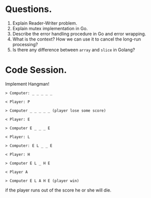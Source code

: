 # Questions.

1. Explain Reader-Writer problem.
2. Explain mutex implementation in Go.
3. Describe the error handling procedure in Go and error wrapping.
4. What is the context? How we can use it to cancel the long-run processing?
5. Is there any difference between `array` and `slice` in Golang?

# Code Session.

Implement Hangman!

```
> Computer: _ _ _ _ _

< Player: P

> Computer _ _ _ _ _ (player lose some score)

< Player: E

> Computer E _ _ _ E

< Player: L

> Computer: E L _ _ E

< Player: H

> Computer E L _ H E

< Player A

> Computer E L A H E (player win)
```

if the player runs out of the score he or she will die.
